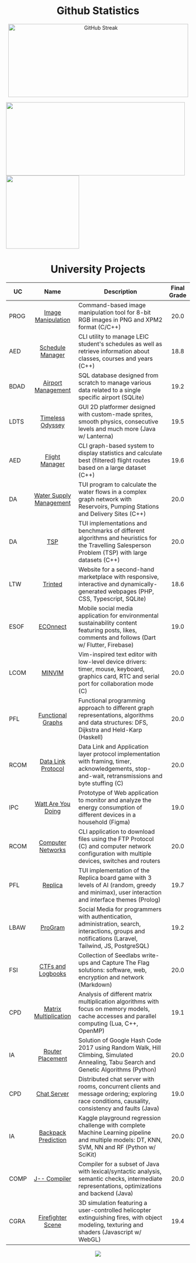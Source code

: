 <h1 align="center">Github Statistics</h1>

<p align="center">
  <img height=200 width=493 align="center" src="https://streak-stats.demolab.com?user=racoelhosilva&theme=github-dark-blue&border_radius=10&date_format=j%20M%5B%20Y%5D&hide_border=true&border=EBDBB2&card_width=500" alt="GitHub Streak" />
</p>
<a href="https://github.com/racoelhosilva"><img height=200 width=490 align="center" src="https://github-readme-stats.vercel.app/api?username=racoelhosilva&theme=github_dark&hide_border=true&border_color=EBDBB2&show_icons=true&border_radius=8&card_width=490" /></a>
<a href="https://github.com/racoelhosilva"><img height=200 width=auto align="center" src="https://github-readme-stats.vercel.app/api/top-langs/?username=racoelhosilva&theme=github_dark&show_icons=true&hide_border=true&size_weight=0.35&count_weight=0.45&langs_count=10&layout=compact&border_color=EBDBB2&card_width=320&border_radius=8&exclude_repo=PROG_imageManipulation,dotfiles&hide=cmake,lua,makefile,gherkin" /></a>

<h1 align="center">University Projects</h1>

| UC   |                                         Name                                         | Description                                                                                                                                          | Final Grade |
| ---- | :----------------------------------------------------------------------------------: | ---------------------------------------------------------------------------------------------------------------------------------------------------- | :---------: |
| PROG |    [Image Manipulation](https://github.com/racoelhosilva/PROG_imageManipulation)     | Command-based image manipulation tool for 8-bit RGB images in PNG and XPM2 format (C/C++)                                                            |    20.0     |
| AED  |       [Schedule Manager](https://github.com/racoelhosilva/AED_scheduleManager)       | CLI utility to manage LEIC student's schedules as well as retrieve information about classes, courses and years (C++)                                |    18.8     |
| BDAD |    [Airport Management](https://github.com/racoelhosilva/BDAD_airportManagement)     | SQL database designed from scratch to manage various data related to a single specific airport (SQLite)                                              |    19.2     |
| LDTS |      [Timeless Odyssey](https://github.com/racoelhosilva/LDTS_timelessOdyssey)       | GUI 2D platformer designed with custom-made sprites, smooth physics, consecutive levels and much more (Java w/ Lanterna)                             |    19.5     |
| AED  |         [Flight Manager](https://github.com/racoelhosilva/AED_flightManager)         | CLI graph-based system to display statistics and calculate best (filtered) flight routes based on a large dataset (C++)                              |    19.6     |
| DA   | [Water Supply Management](https://github.com/racoelhosilva/DA_waterSupplyManagement) | TUI program to calculate the water flows in a complex graph network with Reservoirs, Pumping Stations and Delivery Sites (C++)                       |    20.0     |
| DA   |                    [TSP](https://github.com/racoelhosilva/DA_TSP)                    | TUI implementations and benchmarks of different algorithms and heuristics for the Travelling Salesperson Problem (TSP) with large datasets (C++)     |    20.0     |
| LTW  |               [Trinted](https://github.com/racoelhosilva/LTW_Trinted)                | Website for a second-hand marketplace with responsive, interactive and dynamically-generated webpages (PHP, CSS, Typescript, SQLite)                 |    18.6     |
| ESOF |              [ECOnnect](https://github.com/racoelhosilva/ESOF_ECOnnect)              | Mobile social media application for environmental sustainability content featuring posts, likes, comments and follows (Dart w/ Flutter, Firebase)    |    19.0     |
| LCOM |                [MINVIM](https://github.com/racoelhosilva/LCOM_minvim)                | Vim-inspired text editor with low-level device drivers: timer, mouse, keyboard, graphics card, RTC and serial port for collaboration mode (C)        |    20.0     |
| PFL  |           [Functional Graphs](https://github.com/racoelhosilva/PFL_graphs)           | Functional programming approach to different graph representations, algorithms and data structures: DFS, Dijkstra and Held-Karp (Haskell)            |    20.0     |
| RCOM |         [Data Link Protocol](https://github.com/racoelhosilva/RCOM_dataLink)         | Data Link and Application layer protocol implementation with framing, timer, acknowledgements, stop-and-wait, retransmissions and byte stuffing (C)  |    20.0     |
| IPC  |      [Watt Are You Doing](https://github.com/racoelhosilva/IPC_wattAreYouDoing)      | Prototype of Web application to monitor and analyze the energy consumption of different devices in a household (Figma)                               |    19.0     |
| RCOM |     [Computer Networks](https://github.com/racoelhosilva/RCOM_computerNetworks)      | CLI application to download files using the FTP Protocol (C) and computer network configuration with multiple devices, switches and routers          |    20.0     |
| PFL  |               [Replica](https://github.com/racoelhosilva/PFL_replica)                | TUI implementation of the Replica board game with 3 levels of AI (random, greedy and minimax), user interaction and interface themes (Prolog)        |    19.7     |
| LBAW |               [ProGram](https://github.com/racoelhosilva/LBAW_proGram)               | Social Media for programmers with authentication, administration, search, interactions, groups and notifications (Laravel, Tailwind, JS, PostgreSQL) |    19.2     |
| FSI  |      [CTFs and Logbooks](https://github.com/racoelhosilva/FSI_ctfsAndLogbooks)       | Collection of Seedlabs write-ups and Capture The Flag solutions: software, web, encryption and network (Markdown)                                    |    20.0     |
| CPD  |  [Matrix Multiplication](https://github.com/racoelhosilva/CPD_matrixMultiplication)  | Analysis of different matrix multiplication algorithms with focus on memory models, cache accesses and parallel computing (Lua, C++, OpenMP)         |    19.1     |
| IA   |       [Router Placement](https://github.com/racoelhosilva/IA_routerPlacement)        | Solution of Google Hash Code 2017 using Random Walk, Hill Climbing, Simulated Annealing, Tabu Search and Genetic Algorithms (Python)                 |    20.0     |
| CPD  |            [Chat Server](https://github.com/racoelhosilva/CPD_chatServer)            | Distributed chat server with rooms, concurrent clients and message ordering; exploring race conditions, causality, consistency and faults (Java)     |    19.0     |
| IA   |    [Backpack Prediction](https://github.com/racoelhosilva/IA_backpackPrediction)     | Kaggle playground regression challenge with complete Machine Learning pipeline and multiple models: DT, KNN, SVM, NN and RF (Python w/ SciKit)       |    20.0     |
| COMP |          [J-- Compiler](https://github.com/racoelhosilva/COMP_jmmCompiler)           | Compiler for a subset of Java with lexical/syntactic analysis, semantic checks, intermediate representations, optimizations and backend (Java)       |    20.0     |
| CGRA |     [Firefighter Scene](https://github.com/racoelhosilva/CGRA_firefighterScene)      | 3D simulation featuring a user-controlled helicopter extinguishing fires, with object modeling, texturing and shaders  (Javascript w/ WebGL)         |    19.4     |

<p align="center">
  <img src="https://komarev.com/ghpvc/?username=racoelhosilva&color=blue&style=pixel"/>
</p>
